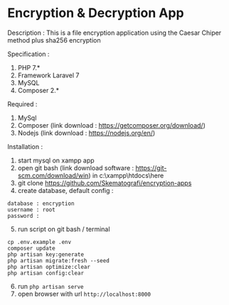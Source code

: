 # Encryption & Decryption App 

Description :
This is a file encryption application using the Caesar Chiper method plus sha256 encryption

Specification :
1. PHP 7.*
2. Framework Laravel 7
3. MySQL
4. Composer 2.*

Required :
1. MySql
2. Composer (link download : https://getcomposer.org/download/)
3. Nodejs (link download : https://nodejs.org/en/)

Installation :
1. start mysql on xampp app
2. open git bash (link download software : https://git-scm.com/download/win) in c:\xampp\htdocs\here 
3. git clone https://github.com/Skematografi/encryption-apps
4. create database, default config :
```
database : encryption
username : root
password : 
```
5. run script on git bash / terminal
```
cp .env.example .env
composer update
php artisan key:generate
php artisan migrate:fresh --seed
php artisan optimize:clear
php artisan config:clear
```
6. run `php artisan serve`
7. open browser with url `http://localhost:8000`
